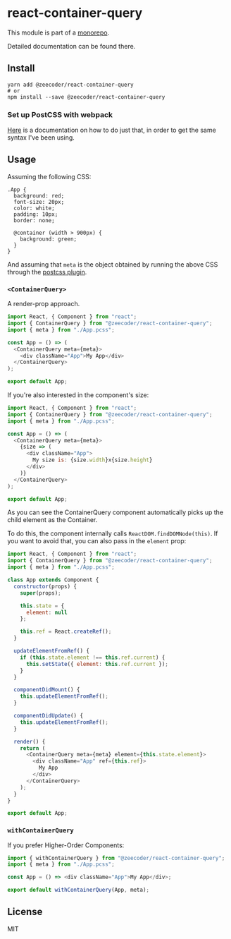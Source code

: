 # react-container-query

This module is part of a [monorepo](https://github.com/ZeeCoder/container-query).

Detailed documentation can be found there.

## Install

```
yarn add @zeecoder/react-container-query
# or
npm install --save @zeecoder/react-container-query
```

### Set up PostCSS with webpack

[Here](https://github.com/ZeeCoder/container-query/blob/master/docs/postcss.md)
is a documentation on how to do just that, in order to get the same syntax I've
been using.

## Usage

Assuming the following CSS:

```pcss
.App {
  background: red;
  font-size: 20px;
  color: white;
  padding: 10px;
  border: none;

  @container (width > 900px) {
    background: green;
  }
}
```

And assuming that `meta` is the object obtained by running the above CSS
through the [postcss plugin](https://github.com/ZeeCoder/container-query/tree/master/packages/postcss-container-query).

### `<ContainerQuery>`

A render-prop approach.

```js
import React, { Component } from "react";
import { ContainerQuery } from "@zeecoder/react-container-query";
import { meta } from "./App.pcss";

const App = () => (
  <ContainerQuery meta={meta}>
    <div className="App">My App</div>
  </ContainerQuery>
);

export default App;
```

If you're also interested in the component's size:

```js
import React, { Component } from "react";
import { ContainerQuery } from "@zeecoder/react-container-query";
import { meta } from "./App.pcss";

const App = () => (
  <ContainerQuery meta={meta}>
    {size => (
      <div className="App">
        My size is: {size.width}x{size.height}
      </div>
    )}
  </ContainerQuery>
);

export default App;
```

As you can see the ContainerQuery component automatically picks up the child
element as the Container.

To do this, the component internally calls `ReactDOM.findDOMNode(this)`.
If you want to avoid that, you can also pass in the `element` prop:

```js
import React, { Component } from "react";
import { ContainerQuery } from "@zeecoder/react-container-query";
import { meta } from "./App.pcss";

class App extends Component {
  constructor(props) {
    super(props);

    this.state = {
      element: null
    };

    this.ref = React.createRef();
  }

  updateElementFromRef() {
    if (this.state.element !== this.ref.current) {
      this.setState({ element: this.ref.current });
    }
  }

  componentDidMount() {
    this.updateElementFromRef();
  }

  componentDidUpdate() {
    this.updateElementFromRef();
  }

  render() {
    return (
      <ContainerQuery meta={meta} element={this.state.element}>
        <div className="App" ref={this.ref}>
          My App
        </div>
      </ContainerQuery>
    );
  }
}

export default App;
```

### `withContainerQuery`

If you prefer Higher-Order Components:

```js
import { withContainerQuery } from "@zeecoder/react-container-query";
import { meta } from "./App.pcss";

const App = () => <div className="App">My App</div>;

export default withContainerQuery(App, meta);
```

## License

MIT
